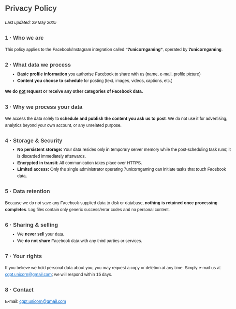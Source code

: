 <!DOCTYPE html>
<html lang="en">
<head>
  <meta charset="UTF-8">
  <title>Privacy Policy – 7unicorngaming</title>
  <meta name="viewport" content="width=device-width,initial-scale=1">
  <style>
    body{font-family:Arial,Helvetica,sans-serif;max-width:760px;margin:auto;line-height:1.55;padding:24px}
    h1,h2{color:#444}
    h1{font-size:1.8em;margin-top:0}
    h2{font-size:1.3em;margin-bottom:.3em}
    ul{margin:0 0 1em 1.2em}
    a{color:#0066cc}
  </style>
</head>
<body>

<h1>Privacy Policy</h1>
<p><em>Last updated: 29&nbsp;May&nbsp;2025</em></p>

<h2>1&nbsp;· Who we are</h2>
<p>This policy applies to the Facebook/Instagram integration called <strong>“7unicorngaming”</strong>, operated by <strong>7unicorngaming</strong>.</p>

<h2>2&nbsp;· What data we process</h2>
<ul>
  <li><strong>Basic profile information</strong> you authorise Facebook to share with us (name, e-mail, profile picture)</li>
  <li><strong>Content you choose to schedule</strong> for posting (text, images, videos, captions, etc.)</li>
</ul>
<p><strong>We do <u>not</u> request or receive any other categories of Facebook data.</strong></p>

<h2>3&nbsp;· Why we process your data</h2>
<p>We access the data solely to <strong>schedule and publish the content you ask us to post</strong>.  
We do not use it for advertising, analytics beyond your own account, or any unrelated purpose.</p>

<h2>4&nbsp;· Storage &amp; Security</h2>
<ul>
  <li><strong>No persistent storage:</strong> Your data resides only in temporary server memory while the post-scheduling task runs; it is discarded immediately afterwards.</li>
  <li><strong>Encrypted in transit:</strong> All communication takes place over HTTPS.</li>
  <li><strong>Limited access:</strong> Only the single administrator operating 7unicorngaming can initiate tasks that touch Facebook data.</li>
</ul>

<h2>5&nbsp;· Data retention</h2>
<p>Because we do not save any Facebook-supplied data to disk or database, <strong>nothing is retained once processing completes</strong>.  
Log files contain only generic success/error codes and no personal content.</p>

<h2>6&nbsp;· Sharing &amp; selling</h2>
<ul>
  <li>We <strong>never sell</strong> your data.</li>
  <li>We <strong>do not share</strong> Facebook data with any third parties or services.</li>
</ul>

<h2>7&nbsp;· Your rights</h2>
<p>If you believe we hold personal data about you, you may request a copy or deletion at any time.  
Simply e-mail us at <a href="mailto:cgpt.unicorn@gmail.com">cgpt.unicorn@gmail.com</a>; we will respond within 15&nbsp;days.</p>

<h2>8&nbsp;· Contact</h2>
<p>E-mail: <a href="mailto:cgpt.unicorn@gmail.com">cgpt.unicorn@gmail.com</a></p>

</body>
</html>
